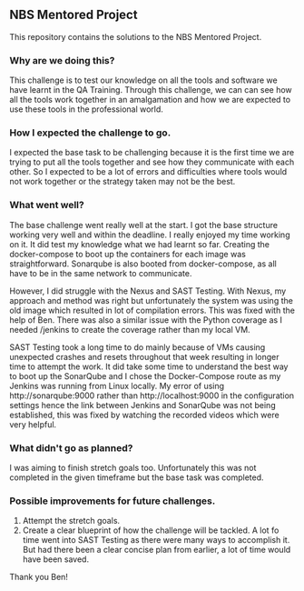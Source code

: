 ## NBS Mentored Project
This repository contains the solutions to the NBS Mentored Project.

### Why are we doing this?
This challenge is to test our knowledge on all the tools and software we have learnt in the QA Training. Through this challenge, we can can see how all the
tools work together in an amalgamation and how we are expected to use these tools in the professional world.

### How I expected the challenge to go.
I expected the base task to be challenging because it is the first time we are trying to put all the tools together and see how they communicate with each other.
So I expected to be a lot of errors and difficulties where tools would not work together or the strategy taken may not be the best.

### What went well?
The base challenge went really well at the start. I got the base structure working very well and within the deadline. I really enjoyed my time working on it. 
It did test my knowledge what we had learnt so far. Creating the docker-compose to boot up the containers for each image was straightforward. Sonarqube is also booted from docker-compose, as all have to be in the same network to communicate. 

However, I did struggle with the Nexus and SAST Testing. With Nexus, my approach and method was right but unfortunately the system was using the old image which
resulted in lot of compilation errors. This was fixed with the help of Ben. There was also a similar issue with the Python coverage as I needed /jenkins to create the coverage rather than my local VM. 

SAST Testing took a long time to do mainly because of VMs causing unexpected crashes and resets throughout that week resulting in longer time to attempt the work.
It did take some time to understand the best way to boot up the SonarQube and I chose the Docker-Compose route as my Jenkins was running from Linux locally. 
My error of using http://sonarqube:9000 rather than http://localhost:9000 in the configuration settings hence the link between Jenkins and SonarQube 
was not being established, this was fixed by watching the recorded videos which were very helpful.

### What didn't go as planned?
I was aiming to finish stretch goals too. Unfortunately this was not completed in the given timeframe but the base task was completed.

### Possible improvements for future challenges.
1) Attempt the stretch goals.
2) Create a clear blueprint of how the challenge will be tackled. A lot fo time went into SAST Testing as there were many ways to accomplish it. But had there been a clear concise plan from earlier, a lot of time would have been saved. 

Thank you Ben!
